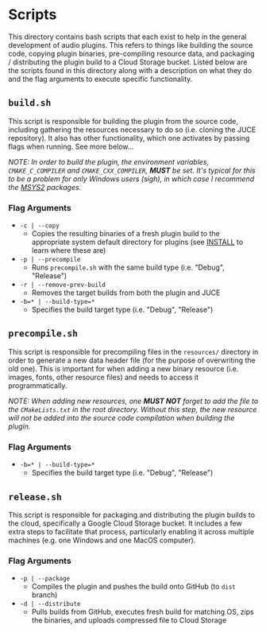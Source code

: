 # Scripts

This directory contains bash scripts that each exist to help in the general development of audio plugins. This refers to things like building the source code, copying plugin binaries, pre-compiling resource data, and packaging / distributing the plugin build to a Cloud Storage bucket. Listed below are the scripts found in this directory along with a description on what they do and the flag arguments to execute specific functionality.

## `build.sh`

This script is responsible for building the plugin from the source code, including gathering the resources necessary to do so (i.e. cloning the JUCE repository). It also has other functionality, which one activates by passing flags when running. See more below...

_NOTE: In order to build the plugin, the environment variables, `CMAKE_C_COMPILER` and `CMAKE_CXX_COMPILER`, __MUST__ be set. It's typical for this to be a problem for only Windows users (sigh), in which case I recommend the [MSYS2](https://www.msys2.org/) packages._

### Flag Arguments

- `-c | --copy`
    - Copies the resulting binaries of a fresh plugin build to the appropriate system default directory for plugins (see [INSTALL](../docs/INSTALL.md) to learn where these are)
- `-p | --precompile`
    - Runs `precompile.sh` with the same build type (i.e. "Debug", "Release") 
- `-r | --remove-prev-build`
    - Removes the target builds from both the plugin and JUCE
- `-b=* | --build-type=*`
    - Specifies the build target type (i.e. "Debug", "Release")

## `precompile.sh`

This script is responsible for precompiling files in the `resources/` directory in order to generate a new data header file (for the purpose of overwriting the old one). This is important for when adding a new binary resource (i.e. images, fonts, other resource files) and needs to access it programmatically. 

_NOTE: When adding new resources, one __MUST NOT__ forget to add the file to the `CMakeLists.txt` in the root directory. Without this step, the new resource will not be added into the source code compilation when building the plugin._

### Flag Arguments

- `-b=* | --build-type=*`
    - Specifies the build target type (i.e. "Debug", "Release")

## `release.sh`

This script is responsible for packaging and distributing the plugin builds to the cloud, specifically a Google Cloud Storage bucket. It includes a few extra steps to facilitate that process, particularly enabling it across multiple machines (e.g. one Windows and one MacOS computer).

### Flag Arguments

- `-p | --package`
    - Compiles the plugin and pushes the build onto GitHub (to `dist` branch)
- `-d | --distribute`
    - Pulls builds from GitHub, executes fresh build for matching OS, zips the binaries, and uploads compressed file to Cloud Storage
